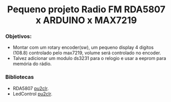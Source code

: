 <h1 align="center">Pequeno projeto Radio FM RDA5807 x ARDUINO x MAX7219</h1>

### Objetivos:
- Montar com um rotary encoder(sw), um pequeno display 4 digitos (108.8) controlado pelo max7219, volume será controlado no encoder.
- Talvez adicionar um modulo ds3231 para o relogio e usar a eeprom para memória do rádio.

### Bibliotecas
- RDA5807 [pu2clr](https://pu2clr.github.io/RDA5807/).
- LedControl [pu2clr](https://www.pjrc.com/teensy/td_libs_LedControl.html).
